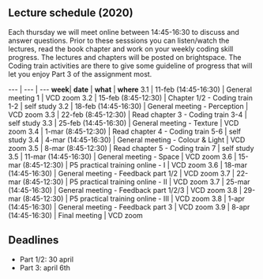 
## Lecture schedule (2020)


Each thursday we will meet online between 14:45-16:30 to discuss and answer questions. Prior to these sesssions you can listen/watch the lectures, read the book chapter and work on your weekly coding skill progress. The lectures and chapters will be posted on brightspace. The Coding train activities are there to give some guideline of progress that will let you enjoy Part 3 of the assignment most. 



--- | --- | --- 
**week**| **date**					| **what**									| **where**
3.1		| 11-feb (14:45-16:30)		| General meeting 1							| VCD zoom 
3.2		| 15-feb (8:45-12:30)		| Chapter 1/2 - Coding train 1-2			| self study 
3.2		| 18-feb (14:45-16:30)		| General meeting - Perception				| VCD zoom 
3.3		| 22-feb (8:45-12:30)		| Read chapter 3 - Coding train 3-4			| self study
3.3		| 25-feb (14:45-16:30)		| General meeting - Texture 				| VCD zoom 
3.4		| 1-mar (8:45-12:30)		| Read chapter 4 -  Coding train 5-6		| self study
3.4		| 4-mar (14:45-16:30)		| General meeting - Colour & Light			| VCD zoom 
3.5		| 8-mar (8:45-12:30)		| Read chapter 5 -  Coding train 7			| self study
3.5		| 11-mar (14:45-16:30)		| General meeting - Space					| VCD zoom 
3.6		| 15-mar (8:45-12:30)		| P5 practical training online - I			| VCD zoom 
3.6		| 18-mar (14:45-16:30)		| General meeting - Feedback part 1/2		| VCD zoom 
3.7		| 22-mar (8:45-12:30)		| P5 practical training online - II 		| VCD zoom 
3.7		| 25-mar (14:45-16:30)		| General meeting - Feedback part 1/2/3		| VCD zoom 
3.8		| 29-mar (8:45-12:30)		| P5 practical training online - III 		| VCD zoom 
3.8		| 1-apr (14:45-16:30)		| General meeting - Feedback part 3			| VCD zoom 
3.9		| 8-apr (14:45-16:30)		| Final meeting								| VCD zoom 


## Deadlines

- Part 1/2: 30 april
- Part 3: april 6th






<!-- 
3.2 	| 15-feb 					| Seeing 				| Chapter 2	| Coding train 1-2	| 18-feb  
3.3 	| 22-feb 					| Texture 				| Chapter 3	| Coding train 3-4	| 25-feb 
3.4 	| 1-mar 					| Light  				| Chapter 4	| Coding train 5-6	| 4-mar 
3.5 	| 8-mar 					| Space 				| Chapter 5	| Coding train 7	| 11-mar 
3.6 	| 15-mar					| P5+assignment 		| 			| ml5 & libraries	| 18-mar 
3.7 	| 22-mar					| P5+assignment 		| 			| 					| 25-mar  
3.8 	| 29-mar					| P5+assignment 		| 			| 					| 1-apr  
3.9 	| 							| Final presentation 	| 			| 					| 8-apr 
-->



<!--
3.7 | 28-mrt | Feedback  Part 1 drafts	 | 15:45-17:30 | [CT-CZ-E](https://educationrooms.tudelft.nl/zaleninfo.php?zid=140)
3.8 | 4-apr  | Feedback  Part 2,3 drafts	 | 15:45-17:30 | [CT-CZ-E](https://educationrooms.tudelft.nl/zaleninfo.php?zid=140)
3.9 | 11-apr | Feedback  Part 3 drafts	 | 15:45-17:30 | [CT-CZ-E](https://educationrooms.tudelft.nl/zaleninfo.php?zid=140)
-->


<!--
## To-do schedule

--- | --- | --- | --- | --- | ---
**week** 	| **date**	| **Book (read)** 	| **Evaluation** 	| **P5** 			|	 **Deliver**
3.1 	| 14-feb 		|  					|  					| 					| 
3.2 	| 21-feb 		| Chapter 1 		| 					| Coding train 1-2 	| 
3.3 	| 28-feb 		| Chapter 2 		|					| Coding train 3-4	|
3.4 	| 07-mrt 		| Chapter 3 		| 					| Coding train 5-6	|
3.5 	| 14-mrt 		| Chapter 4 		| 					| Coding train 7	|
3.6 	| 21-mrt 		| Chapter 5 		| Prepare			| ml5 & libraries	|
3.7 	| 25-mrt 		|		 	 		| 	 				| 					| Part 1 DRAFT
3.7 	| 28-mrt 		|		 	 		| Run + Analyse		| 					|
3.8 	| 1-apr 		| 	 				| 		 			| 					| Part 2 and 3 DRAFT
3.8 	| 4-apr (15:30) | 	 				| 		 			| 					| Part 1
3.9 	| 8-apr 		| 	 				| 		 			| 					| Part 3 DRAFT
3.9 	| 11-apr (15:30)| 	 				| 					| 					| Part 2
3.10 	| 14-apr (19:30)| 					| 					|					| Part 3

Submitting a DRAFT is *optional*, the reason behind their 'deadline' is that we need them on the Monday before the Thursday lecture (where we discuss them).  If you want to hand in part 3 earlier, you can do hand it in April 1st (to be discussed April 4th, if you feel discussion on April 11 is late).

-->